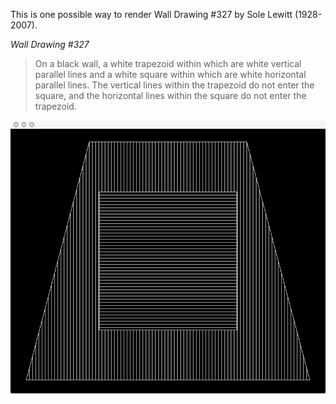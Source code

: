 This is one possible way to render Wall Drawing #327 by Sole Lewitt (1928-2007).

_Wall Drawing #327_

> On a black wall, a white trapezoid within which are white vertical parallel lines and a white square within which are white horizontal parallel lines. The vertical lines within the trapezoid do not enter the square, and the horizontal lines within the square do not enter the trapezoid.

![screenshot](screenshot.png)
